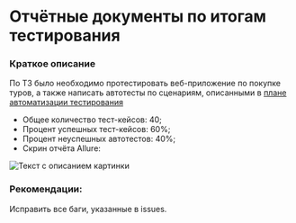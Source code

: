 # Отчётные документы по итогам тестирования

### Краткое описание

По ТЗ было необходимо протестировать веб-приложение по покупке туров, а также написать автотесты по сценариям, описанными в [плане автоматизации тестирования](Plan.md)

* Общее количество тест-кейсов: 40;
* Процент успешных тест-кейсов: 60%;
* Процент неуспешных автотестов: 40%;
* Скрин отчёта Allure: 

<image src="/../../../../../var/folders/rr/973plj8125b5tvdp6d_wz5tr0000gn/T/TemporaryItems/(A%20Document%20Being%20Saved%20By%20screencaptureui)/Screen%20Shot%202022-04-13%20at%2012.10.19 PM.png" alt="Текст с описанием картинки">

### Рекомендации:

Исправить все баги, указанные в issues.